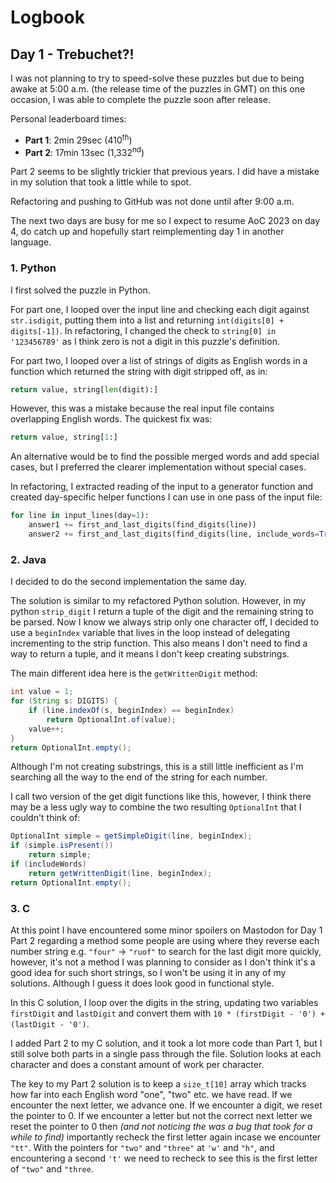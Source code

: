 # Logbook

## Day 1 - Trebuchet?!

I was not planning to try to speed-solve these puzzles but due to being awake at 5:00 a.m. (the release time of the puzzles in GMT) on this one occasion, I was able to complete the puzzle soon after release.

Personal leaderboard times:

- **Part 1**: 2min 29sec (410<sup>th</sup>)
- **Part 2**: 17min 13sec (1,332<sup>nd</sup>)

Part 2 seems to be slightly trickier that previous years. I did have a mistake in my solution that took a little while to spot.

Refactoring and pushing to GitHub was not done until after 9:00 a.m.

The next two days are busy for me so I expect to resume AoC 2023 on day 4, do catch up and hopefully start reimplementing day 1 in another language.

### 1. Python

I first solved the puzzle in Python.

For part one, I looped over the input line and checking each digit against `str.isdigit`, putting them into a list and returning `int(digits[0] + digits[-1])`. In refactoring, I changed the check to `string[0] in '123456789'` as I think zero is not a digit in this puzzle's definition.

For part two, I looped over a list of strings of digits as English words in a function which returned the string with digit stripped off, as in:

```Python
return value, string[len(digit):]
```

However, this was a mistake because the real input file contains overlapping English words. The quickest fix was:

```Python
return value, string[1:]
```

An alternative would be to find the possible merged words and add special cases, but I preferred the clearer implementation without special cases.

In refactoring, I extracted reading of the input to a generator function and created day-specific helper functions I can use in one pass of the input file:

```Python
for line in input_lines(day=1):
    answer1 += first_and_last_digits(find_digits(line))
    answer2 += first_and_last_digits(find_digits(line, include_words=True))
```

### 2. Java

I decided to do the second implementation the same day.

The solution is similar to my refactored Python solution. However, in my python `strip_digit` I return a tuple of the digit and the remaining string to be parsed. Now I know we always strip only one character off, I decided to use a `beginIndex` variable that lives in the loop instead of delegating incrementing to the strip function. This also means I don't need to find a way to return a tuple, and it means I don't keep creating substrings.

The main different idea here is the `getWrittenDigit` method:

```Java
int value = 1;
for (String s: DIGITS) {
    if (line.indexOf(s, beginIndex) == beginIndex)
        return OptionalInt.of(value);
    value++;
}
return OptionalInt.empty();
```

Although I'm not creating substrings, this is a still little inefficient as I'm searching all the way to the end of the string for each number.

I call two version of the get digit functions like this, however, I think there may be a less ugly way to combine the two resulting `OptionalInt` that I couldn't think of:

```Java
OptionalInt simple = getSimpleDigit(line, beginIndex);
if (simple.isPresent())
    return simple;
if (includeWords)
    return getWrittenDigit(line, beginIndex);
return OptionalInt.empty();
```

### 3. C

At this point I have encountered some minor spoilers on Mastodon for Day 1 Part 2 regarding a method some people are using where they reverse each number string e.g. `"four"` -> `"ruof"` to search for the last digit more quickly, however, it's not a method I was planning to consider as I don't think it's a good idea for such short strings, so I won't be using it in any of my solutions. Although I guess it does look good in functional style.

In this C solution, I loop over the digits in the string, updating two variables `firstDigit` and `lastDigit` and convert them with `10 * (firstDigit - '0') + (lastDigit - '0')`.

I added Part 2 to my C solution, and it took a lot more code than Part 1, but I still solve both parts in a single pass through the file. Solution looks at each character and does a constant amount of work per character.

The key to my Part 2 solution is to keep a `size_t[10]` array which tracks how far into each English word "one", "two" etc. we have read. If we encounter the next letter, we advance one. If we encounter a digit, we reset the pointer to 0. If we encounter a letter but not the correct next letter we reset the pointer to 0 then *(and not noticing the was a bug that took for a while to find)* importantly recheck the first letter again incase we encounter `"tt"`. With the pointers for `"two"` and `"three"` at `'w'` and `"h"`, and encountering a second `'t'` we need to recheck to see this is the first letter of `"two"` and `"three`.
